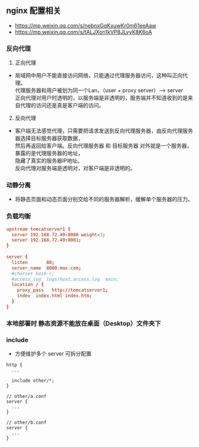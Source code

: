 ## nginx 配置相关
* https://mp.weixin.qq.com/s/nebnxGqKxuwKr0m61eeAaw
* https://mp.weixin.qq.com/s/tALJXon1kVP8JLvyK8K6oA
### 反向代理
1. 正向代理  
* 局域网中用户不能直接访问网络，只能通过代理服务器访问，这种叫正向代理。  
  代理服务器和用户被划为同一个Lan，（user +  proxy server）--> server  
  正向代理对用户时透明的，以服务端是非透明的，服务端并不知道收到的是来自代理的访问还是真是客户端的访问。
2. 反向代理  
* 客户端无法感觉代理，只需要把请求发送到反向代理服务器，由反向代理服务器选择目标服务器获取数据，  
  然后再返回给客户端。反向代理服务器 和 目标服务器 对外就是一个服务器，暴露的是代理服务器的地址，  
  隐藏了真实的服务器IP地址。  
  反向代理对服务端是透明对，对客户端是非透明的。

### 动静分离
* 将静态页面和动态页面分别交给不同的服务器解析，缓解单个服务器的压力。

### 负载均衡
```conf
upstream tomcatserver1 {  
  server 192.168.72.49:8080 weight=3;  
  server 192.168.72.49:8081;  
}   
  
server {  
  listen       80;  
  server_name  8080.max.com;  
  #charset koi8-r;  
  #access_log  logs/host.access.log  main;  
  location / {  
    proxy_pass   http://tomcatserver1;  
    index  index.html index.htm;  
  }  
} 
```

### 本地部署时 静态资源不能放在桌面（Desktop）文件夹下

### include 
* 方便维护多个 server 可拆分配置
```
http {
  ...

  include other/*;
}

// other/a.conf
server {
  ...
}

// other/b.conf
server {
  ...
}
```
